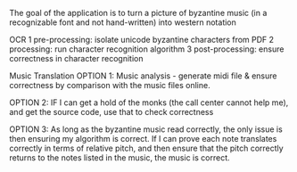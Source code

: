 The goal of the application is to turn a picture of byzantine music (in a recognizable font and not hand-written) into western notation

OCR
1 pre-processing: isolate unicode byzantine characters from PDF
2 processing: run character recognition algorithm
3 post-processing: ensure correctness in character recognition

Music Translation
OPTION 1:
Music analysis - generate midi file & ensure correctness by comparison with the music files online.

OPTION 2:
IF I can get a hold of the monks (the call center cannot help me), and get the source code, use that to check correctness

OPTION 3: 
As long as the byzantine music read correctly, the only issue is then ensuring my algorithm is correct. If I can prove each note translates correctly in terms of relative pitch, and then ensure that the pitch correctly returns to the notes listed in the music, the music is correct.

